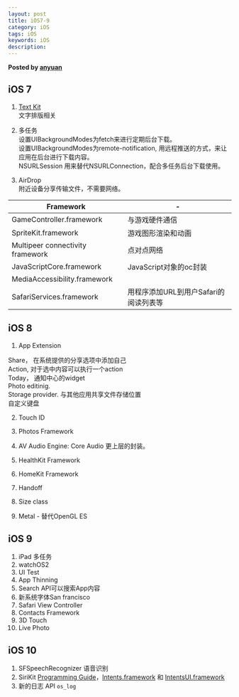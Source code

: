 ```yaml
---  
layout: post  
title: iOS7-9  
category: iOS  
tags: iOS  
keywords: iOS  
description: 
---  
```


__Posted by [anyuan](http://anyuan.me/2015/09/13/iOS-7-9-%E6%96%B0%E7%89%B9%E6%80%A7%E6%80%BB%E7%BB%93/)__  

## iOS 7  

1. [Text Kit](https://developer.apple.com/library/ios/documentation/StringsTextFonts/Conceptual/TextAndWebiPhoneOS/Introduction/Introduction.html#//apple_ref/doc/uid/TP40009542)  
文字排版相关  

2. 多任务  
设置UIBackgroundModes为fetch来进行定期后台下载。  
设置UIBackgroundModes为remote-notification, 用远程推送的方式，来让应用在后台进行下载内容。  
NSURLSession 用来替代NSURLConnection，配合多任务后台下载使用。  

3. AirDrop  
附近设备分享传输文件，不需要网络。  

Framework|-  
---|---  
GameController.framework | 与游戏硬件通信  
SpriteKit.framework | 游戏图形渲染和动画  
Multipeer connectivity framework | 点对点网络  
JavaScriptCore.framework | JavaScript对象的oc封装  
MediaAccessibility.framework|  
SafariServices.framework | 用程序添加URL到用户Safari的阅读列表等  

## iOS 8  

1. App Extension  

Share， 在系统提供的分享选项中添加自己  
Action, 对于选中内容可以执行一个action  
Today， 通知中心的widget  
Photo editinig.  
Storage provider. 与其他应用共享文件存储位置  
自定义键盘  

2. Touch ID  

3. Photos Framework  

4. AV Audio Engine: Core Audio 更上层的封装。  
5. HealthKit Framework  
6. HomeKit Framework  
7. Handoff  
7. Size class  
8. Metal - 替代OpenGL ES  

## iOS 9  

1. iPad 多任务  
2. watchOS2  
3. UI Test  
4. App Thinning  
5. Search API可以搜索App内容  
6. 新系统字体San francisco  
7. Safari View Controller  
8. Contacts Framework  
9. 3D Touch  
10. Live Photo  

## iOS 10  

1. SFSpeechRecognizer  语音识别  
2. SiriKit  [Programming Guide][1]，[Intents.framework][2] 和 [IntentsUI.framework][3]  
3. 新的日志 API  `os_log`  

[1]: https://developer.apple.com/library/prerelease/content/documentation/Intents/Conceptual/SiriIntegrationGuide/index.html#%23//apple_ref/doc/uid/TP40016875  
[2]: https://developer.apple.com/reference/intents  
[3]: https://developer.apple.com/reference/intentsui  
